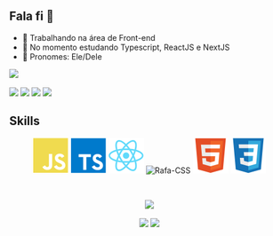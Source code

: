 ## Fala fi 👋

- 🔭 Trabalhando na área de Front-end
- 🌱 No momento estudando Typescript, ReactJS e NextJS
- 👤 Pronomes: Ele/Dele

![](https://github-profile-summary-cards.vercel.app/api/cards/profile-details?username=caiocastrofrs&theme=gruvbox)

![](https://github-profile-summary-cards.vercel.app/api/cards/stats?username=caiocastrofrs&theme=gruvbox) 
![](https://github-profile-summary-cards.vercel.app/api/cards/productive-time?username=caiocastrofrs&theme=gruvbox)
![](http://github-profile-summary-cards.vercel.app/api/cards/most-commit-language?username=caiocastrofrs&theme=gruvbox)
![](http://github-profile-summary-cards.vercel.app/api/cards/repos-per-language?username=caiocastrofrs&theme=gruvbox)

## Skills

<p align=center>
  <img alt="Rafa-Js" width="64" src="https://raw.githubusercontent.com/devicons/devicon/master/icons/javascript/javascript-plain.svg">
  <img alt="Rafa-Ts" width="64" src="https://raw.githubusercontent.com/devicons/devicon/master/icons/typescript/typescript-plain.svg">
  <img alt="Rafa-React" width="64" src="https://raw.githubusercontent.com/devicons/devicon/master/icons/react/react-original.svg">
  <img alt="Rafa-CSS" width="64" src="https://cdn.jsdelivr.net/gh/devicons/devicon/icons/nextjs/nextjs-original.svg">
  <img alt="Rafa-HTML" width="64" src="https://raw.githubusercontent.com/devicons/devicon/master/icons/html5/html5-original.svg">
  <img alt="Rafa-CSS" width="64" src="https://raw.githubusercontent.com/devicons/devicon/master/icons/css3/css3-original.svg">
</p>
&nbsp;
<p align=center>
<img src="https://media.giphy.com/media/RbDKaczqWovIugyJmW/giphy.gif" width=512px />
</p>

<div align=center> 
  <a href="https://www.linkedin.com/in/caiocastrofrs" target="_blank"><img src="https://img.shields.io/badge/LinkedIn-0077B5?style=for-the-badge&logo=linkedin&logoColor=white" target="_blank"></a>
  <a href="https://open.spotify.com/user/12145770875?si=9ed55d4bf4834975" target="_blank"><img src="https://img.shields.io/badge/Spotify-1ED760?&style=for-the-badge&logo=spotify&logoColor=white" target="_blank"></a>
</div>
